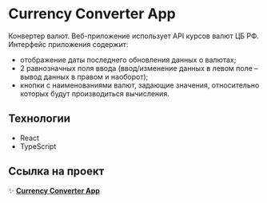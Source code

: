 # Currency Converter App

Конвертер валют. Веб-приложение использует API курсов валют ЦБ РФ. Интерфейс приложения содержит:

- отображение даты последнего обновления данных о валютах;
- 2 равнозначных поля ввода (ввод/изменение данных в левом поле – вывод данных в правом и наоборот);
- кнопки с наименованиями валют, задающие значения, относительно которых будут производиться вычисления.

## Технологии

- React
- TypeScript

## Ссылка на проект

:sparkles: [**Currency Converter App**](https://currency-converter-react-app.vercel.app/)